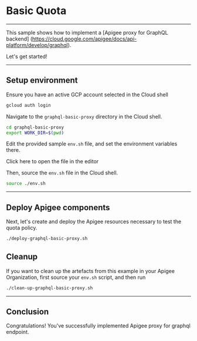 # Basic Quota

---
This sample shows how to implement a [Apigee proxy for GraphQL backend] (https://cloud.google.com/apigee/docs/api-platform/develop/graphql). 

Let's get started!

---

## Setup environment

Ensure you have an active GCP account selected in the Cloud shell

```sh
gcloud auth login
```

Navigate to the `graphql-basic-proxy` directory in the Cloud shell.

```sh
cd graphql-basic-proxy
export WORK_DIR=$(pwd)
```

Edit the provided sample `env.sh` file, and set the environment variables there.

Click <walkthrough-editor-open-file filePath="env.sh">here</walkthrough-editor-open-file> to open the file in the editor

Then, source the `env.sh` file in the Cloud shell.

```sh
source ./env.sh
```

---

## Deploy Apigee components

Next, let's create and deploy the Apigee resources necessary to test the quota policy.

```sh
./deploy-graphql-basic-proxy.sh
```

## Cleanup

If you want to clean up the artefacts from this example in your Apigee Organization, first source your `env.sh` script, and then run

```bash
./clean-up-graphql-basic-proxy.sh
```
---
## Conclusion

<walkthrough-conclusion-trophy></walkthrough-conclusion-trophy>

Congratulations! You've successfully implemented Apigee proxy for graphql endpoint.

<walkthrough-inline-feedback></walkthrough-inline-feedback>
